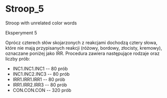 # Stroop_5
Stroop with unrelated color words

Eksperyment 5

Oprócz czterech słów skojarzonych z reakcjami dochodzą cztery słowa, które nie mają przypisanych
reakcji (różowy, bordowy, złocisty, kremowy), oznaczane poniżej jako IRR. Procedura zawiera
następujące rodzaje oraz liczby prób:
* INC1.INC1.INC1 -- 80 prób
* INC1.INC2.INC3 -- 80 prób
* IRR1.IRR1.IRR1 -- 80 prób
* IRR1.IRR2.IRR3 -- 80 prób
* CON.CON.CON -- 320 prób